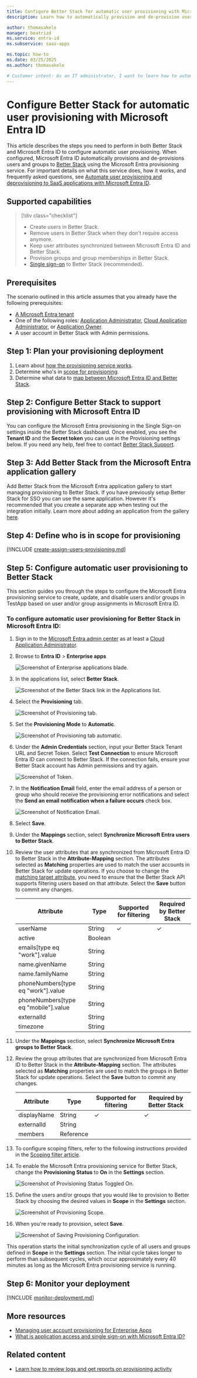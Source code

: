 ```yaml
---
title: Configure Better Stack for automatic user provisioning with Microsoft Entra ID
description: Learn how to automatically provision and de-provision user accounts from Microsoft Entra ID to Better Stack.

author: thomasakelo
manager: beatrizd
ms.service: entra-id
ms.subservice: saas-apps

ms.topic: how-to
ms.date: 03/25/2025
ms.author: thomasakelo

# Customer intent: As an IT administrator, I want to learn how to automatically provision and deprovision user accounts from Microsoft Entra ID to Better Stack so that I can streamline the user management process and ensure that users have the appropriate access to Better Stack.
---
```


# Configure Better Stack for automatic user provisioning with Microsoft Entra ID

This article describes the steps you need to perform in both Better Stack and Microsoft Entra ID to configure automatic user provisioning. When configured, Microsoft Entra ID automatically provisions and de-provisions users and groups to [Better Stack](https://betterstack.com) using the Microsoft Entra provisioning service. For important details on what this service does, how it works, and frequently asked questions, see [Automate user provisioning and deprovisioning to SaaS applications with Microsoft Entra ID](~/identity/app-provisioning/user-provisioning.md). 


## Supported capabilities
> [!div class="checklist"]
> * Create users in Better Stack.
> * Remove users in Better Stack when they don't require access anymore.
> * Keep user attributes synchronized between Microsoft Entra ID and Better Stack.
> * Provision groups and group memberships in Better Stack.
> * [Single sign-on](~/identity/enterprise-apps/add-application-portal-setup-oidc-sso.md) to Better Stack (recommended).

## Prerequisites

The scenario outlined in this article assumes that you already have the following prerequisites:

* [A Microsoft Entra tenant](~/identity-platform/quickstart-create-new-tenant.md) 
* One of the following roles: [Application Administrator](/entra/identity/role-based-access-control/permissions-reference#application-administrator), [Cloud Application Administrator](/entra/identity/role-based-access-control/permissions-reference#cloud-application-administrator), or [Application Owner](/entra/fundamentals/users-default-permissions#owned-enterprise-applications).
* A user account in Better Stack with Admin permissions.

## Step 1: Plan your provisioning deployment
1. Learn about [how the provisioning service works](~/identity/app-provisioning/user-provisioning.md).
1. Determine who's in [scope for provisioning](~/identity/app-provisioning/define-conditional-rules-for-provisioning-user-accounts.md).
1. Determine what data to [map between Microsoft Entra ID and Better Stack](~/identity/app-provisioning/customize-application-attributes.md).

<a name='step-2-configure-better-stack-to-support-provisioning-with-azure-ad'></a>

## Step 2: Configure Better Stack to support provisioning with Microsoft Entra ID
You can configure the Microsoft Entra provisioning in the Single Sign-on settings inside the Better Stack dashboard. Once enabled, you see the **Tenant ID** and the **Secret token** you can use in the Provisioning settings below. If you need any help, feel free to contact [Better Stack Support](mailto:hello@betterstack.com).

<a name='step-3-add-better-stack-from-the-azure-ad-application-gallery'></a>

## Step 3: Add Better Stack from the Microsoft Entra application gallery

Add Better Stack from the Microsoft Entra application gallery to start managing provisioning to Better Stack. If you have previously setup Better Stack for SSO you can use the same application. However it's recommended that you create a separate app when testing out the integration initially. Learn more about adding an application from the gallery [here](~/identity/enterprise-apps/add-application-portal.md). 

## Step 4: Define who is in scope for provisioning 

[!INCLUDE [create-assign-users-provisioning.md](~/identity/saas-apps/includes/create-assign-users-provisioning.md)]

## Step 5: Configure automatic user provisioning to Better Stack 

This section guides you through the steps to configure the Microsoft Entra provisioning service to create, update, and disable users and/or groups in TestApp based on user and/or group assignments in Microsoft Entra ID.

<a name='to-configure-automatic-user-provisioning-for-better-stack-in-azure-ad'></a>

### To configure automatic user provisioning for Better Stack in Microsoft Entra ID:

1. Sign in to the [Microsoft Entra admin center](https://entra.microsoft.com) as at least a [Cloud Application Administrator](~/identity/role-based-access-control/permissions-reference.md#cloud-application-administrator).
1. Browse to **Entra ID** > **Enterprise apps**

	![Screenshot of Enterprise applications blade.](common/enterprise-applications.png)

1. In the applications list, select **Better Stack**.

	![Screenshot of the Better Stack link in the Applications list.](common/all-applications.png)

1. Select the **Provisioning** tab.

	![Screenshot of Provisioning tab.](common/provisioning.png)

1. Set the **Provisioning Mode** to **Automatic**.

	![Screenshot of Provisioning tab automatic.](common/provisioning-automatic.png)

1. Under the **Admin Credentials** section, input your Better Stack Tenant URL and Secret Token. Select **Test Connection** to ensure Microsoft Entra ID can connect to Better Stack. If the connection fails, ensure your Better Stack account has Admin permissions and try again.

 	![Screenshot of Token.](common/provisioning-testconnection-tenanturltoken.png)

1. In the **Notification Email** field, enter the email address of a person or group who should receive the provisioning error notifications and select the **Send an email notification when a failure occurs** check box.

	![Screenshot of Notification Email.](common/provisioning-notification-email.png)

1. Select **Save**.

1. Under the **Mappings** section, select **Synchronize Microsoft Entra users to Better Stack**.

1. Review the user attributes that are synchronized from Microsoft Entra ID to Better Stack in the **Attribute-Mapping** section. The attributes selected as **Matching** properties are used to match the user accounts in Better Stack for update operations. If you choose to change the [matching target attribute](~/identity/app-provisioning/customize-application-attributes.md), you need to ensure that the Better Stack API supports filtering users based on that attribute. Select the **Save** button to commit any changes.

   |Attribute|Type|Supported for filtering|Required by Better Stack|
   |---|---|---|---|
   |userName|String|&check;|&check;|
   |active|Boolean|||
   |emails[type eq "work"].value|String|||
   |name.givenName|String|||
   |name.familyName|String|||
   |phoneNumbers[type eq "work"].value|String|||
   |phoneNumbers[type eq "mobile"].value|String|||
   |externalId|String|||
   |timezone|String|||

1. Under the **Mappings** section, select **Synchronize Microsoft Entra groups to Better Stack**.

1. Review the group attributes that are synchronized from Microsoft Entra ID to Better Stack in the **Attribute-Mapping** section. The attributes selected as **Matching** properties are used to match the groups in Better Stack for update operations. Select the **Save** button to commit any changes.

   |Attribute|Type|Supported for filtering|Required by Better Stack|
   |---|---|---|---|
   |displayName|String|&check;|&check;|
   |externalId|String|||
   |members|Reference|||
   
1. To configure scoping filters, refer to the following instructions provided in the [Scoping filter  article](~/identity/app-provisioning/define-conditional-rules-for-provisioning-user-accounts.md).

1. To enable the Microsoft Entra provisioning service for Better Stack, change the **Provisioning Status** to **On** in the **Settings** section.

	![Screenshot of Provisioning Status Toggled On.](common/provisioning-toggle-on.png)

1. Define the users and/or groups that you would like to provision to Better Stack by choosing the desired values in **Scope** in the **Settings** section.

	![Screenshot of Provisioning Scope.](common/provisioning-scope.png)

1. When you're ready to provision, select **Save**.

	![Screenshot of Saving Provisioning Configuration.](common/provisioning-configuration-save.png)

This operation starts the initial synchronization cycle of all users and groups defined in **Scope** in the **Settings** section. The initial cycle takes longer to perform than subsequent cycles, which occur approximately every 40 minutes as long as the Microsoft Entra provisioning service is running. 

## Step 6: Monitor your deployment

[!INCLUDE [monitor-deployment.md](~/identity/saas-apps/includes/monitor-deployment.md)]

## More resources

* [Managing user account provisioning for Enterprise Apps](~/identity/app-provisioning/configure-automatic-user-provisioning-portal.md)
* [What is application access and single sign-on with Microsoft Entra ID?](~/identity/enterprise-apps/what-is-single-sign-on.md)

## Related content

* [Learn how to review logs and get reports on provisioning activity](~/identity/app-provisioning/check-status-user-account-provisioning.md)
